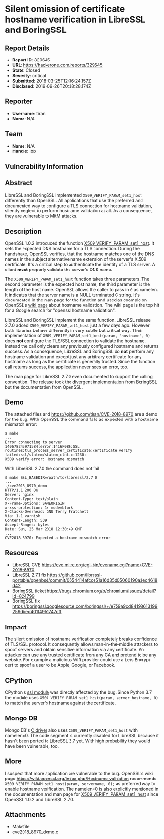 # Silent omission of certificate hostname verification in LibreSSL and BoringSSL

## Report Details
- **Report ID**: 329645
- **URL**: https://hackerone.com/reports/329645
- **State**: Closed
- **Severity**: critical
- **Submitted**: 2018-03-25T12:36:24.157Z
- **Disclosed**: 2019-09-26T20:38:28.174Z

## Reporter
- **Username**: tiran
- **Name**: N/A

## Team
- **Name**: N/A
- **Handle**: ibb

## Vulnerability Information
## Abstract

LibreSSL and BoringSSL implemented ``X509_VERIFY_PARAM_set1_host`` differently than OpenSSL. All applications that use the preferred and documented way to configure a TLS connection for hostname validation, silently neglect to perform hostname validation at all. As a consequence, they are vulnerable to MitM attacks.

## Description

OpenSSL 1.0.2 introduced the function [X509_VERIFY_PARAM_set1_host](https://www.openssl.org/docs/man1.0.2/crypto/X509_VERIFY_PARAM_set1_host.html). It sets the expected DNS hostname for a TLS connection. During the handshake, OpenSSL verifies, that the hostname matches one of the DNS names in the subject alternative name extension of the server's X.509 certificate. It's a critical step to authenticate the identity of a TLS server. A client **must** properly validate the server's DNS name.

The ``X509_VERIFY_PARAM_set1_host`` function takes three parameters. The second parameter is the expected host name, the third parameter is the length of the host name. OpenSSL allows the caller to pass in ``0`` as namelen. It indicates that the server name is a NULL terminated C string. It's documented in the man page for the function and used as example on OpenSSL's [wiki page](https://wiki.openssl.org/index.php/Hostname_validation) about hostname validation. The wiki page is the top hit for a Google search for "openssl hostname validation".

LibreSSL and BoringSSL implement the same function. LibreSSL release 2.7.0 added ``X509_VERIFY_PARAM_set1_host`` just a few days ago. However both libraries behave differently in very subtle but critical way. Their implementation of ``X509_VERIFY_PARAM_set1_host(param, "hostname", 0)`` does **not** configure the TLS/SSL connection to validate the hostname. Instead the call only clears any previously configured hostname and returns success. As a consequence, LibreSSL and BoringSSL do **not** perform any hostname validation and except just any arbitrary certificate for any hostname as long as the certificate is generally trusted. Since the function call returns success, the application never sees an error, too.

The man page for LibreSSL 2.7.0 even documented to support the calling convention. The release took the divergent implementation from BoringSSL but the documentation from OpenSSL.

## Demo

The attached files and https://github.com/tiran/CVE-2018-8970 are a demo for the bug. WIth OpenSSL the command fails as expected with a hostname mismatch error:

```
$ make
...
Error connecting to server
140678245971584:error:1416F086:SSL routines:tls_process_server_certificate:certificate verify failed:ssl/statem/statem_clnt.c:1230:
X509 verify error: Hostname mismatch
```

With LibreSSL 2.7.0 the command does not fail

```
$ make SSL_BASEDIR=/path/to/libressl/2.7.0
...
./cve2018_8970_demo
HTTP/1.1 200 OK
Server: nginx
Content-Type: text/plain
X-Frame-Options: SAMEORIGIN
x-xss-protection: 1; mode=block
X-Clacks-Overhead: GNU Terry Pratchett
Via: 1.1 varnish
Content-Length: 539
Accept-Ranges: bytes
Date: Sun, 25 Mar 2018 12:30:49 GMT
...
CVE2018-8970: Expected a hostname mismatch error
```

## Resources

* LibreSSL CVE https://cve.mitre.org/cgi-bin/cvename.cgi?name=CVE-2018-8970
* LibreSSL 2.7.1 fix https://github.com/libressl-portable/openbsd/commit/0654414afcce51a16d35d05060190a3ec4618d42
* BoringSSL ticket https://bugs.chromium.org/p/chromium/issues/detail?id=824799
* BoringSSL fix https://boringssl.googlesource.com/boringssl/+/e759a9cd84198613199259dbed401f4951747cff

## Impact

The silent omission of hostname verification completely breaks confidence of TLS/SSL protocol.  It consequently allows man-in-the-middle attackers to spoof servers and obtain sensitive information via any  certificate. An attacker can use any trusted certificate from any CA and pretend to be any website. For example a malicious Wifi provider could use a Lets Encrypt cert to spoof a user to be Apple, Google, or Facebook.

## CPython
CPython's [ssl module](https://github.com/python/cpython/blob/4ca0739c9d97ac7cd45499e0d31be68dc659d0e1/Modules/_ssl.c#L855) was directly affected by the bug. Since Python 3.7 the module uses ``X509_VERIFY_PARAM_set1_host(param, server_hostname, 0)`` to match the server's hostname against the certificate.

## Mongo DB
Mongo DB's [C driver](https://github.com/mongodb/mongo-c-driver/blob/9163c64753f9f2d358a7203ce95741f87061f6b4/src/mongoc/mongoc-stream-tls-openssl.c#L687) also uses ``X509_VERIFY_PARAM_set1_host`` with namelen=0. The code segment is currently disabled for LibreSSL because it hasn't been ported to LibreSSL 2.7 yet. With high probability they would have been vulnerable, too.

## More
I suspect that more application are vulnerable to the bug. OpenSSL's wiki page https://wiki.openssl.org/index.php/Hostname_validation recommends ``X509_VERIFY_PARAM_set1_host(param, servername, 0);`` as preferred way to enable hostname verification. The namelen=0 is also explicitly mentioned in the documentation and man page for [X509_VERIFY_PARAM_set1_host](https://www.openssl.org/docs/man1.0.2/crypto/X509_VERIFY_PARAM_set1_host.html) since OpenSSL 1.0.2 and LibreSSL 2.7.0.

## Attachments
- Makefile
- cve2018_8970_demo.c
